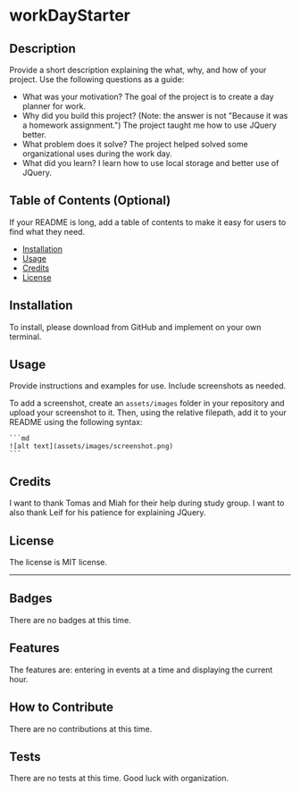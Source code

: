 # workDayStarter

## Description

Provide a short description explaining the what, why, and how of your project. Use the following questions as a guide:

- What was your motivation? The goal of the project is to create a day planner for work.
- Why did you build this project? (Note: the answer is not "Because it was a homework assignment.") The project taught me how to use JQuery better.
- What problem does it solve? The project helped solved some organizational uses during the work day.
- What did you learn? I learn how to use local storage and better use of JQuery.

## Table of Contents (Optional)

If your README is long, add a table of contents to make it easy for users to find what they need.

- [Installation](#installation)
- [Usage](#usage)
- [Credits](#credits)
- [License](#license)

## Installation

To install, please download from GitHub and implement on your own terminal.

## Usage

Provide instructions and examples for use. Include screenshots as needed.

To add a screenshot, create an `assets/images` folder in your repository and upload your screenshot to it. Then, using the relative filepath, add it to your README using the following syntax:

    ```md
    ![alt text](assets/images/screenshot.png)
    ```

## Credits

I want to thank Tomas and Miah for their help during study group. I want to also thank Leif for his patience for explaining JQuery.

## License

The license is MIT license.

---

## Badges

There are no badges at this time.

## Features

The features are: entering in events at a time and displaying the current hour.

## How to Contribute

There are no contributions at this time.

## Tests

There are no tests at this time. Good luck with organization.